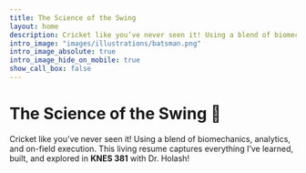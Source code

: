 ```yaml
---
title: The Science of the Swing
layout: home
description: Cricket like you’ve never seen it! Using a blend of biomechanics, analytics, and on-field execution. This living resume captures everything I’ve learned, built, and explored in **KNES 381** with Dr. Holash!
intro_image: "images/illustrations/batsman.png"
intro_image_absolute: true
intro_image_hide_on_mobile: true
show_call_box: false
---
```


# The Science of the Swing 🏏

Cricket like you’ve never seen it! Using a blend of biomechanics, analytics, and on-field execution. 
This living resume captures everything I’ve learned, built, and explored in **KNES 381** with Dr. Holash!
